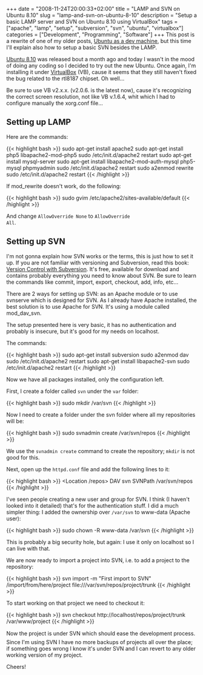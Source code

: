 +++
date = "2008-11-24T20:00:33+02:00"
title = "LAMP and SVN on Ubuntu 8.10"
slug = "lamp-and-svn-on-ubuntu-8-10"
description = "Setup a basic LAMP server and SVN on Ubuntu 8.10 using VirtualBox"
tags = ["apache", "lamp", "setup", "subversion", "svn", "ubuntu", "virtualbox"]
categories = ["Development", "Programming", "Software"]
+++
This post is a rewrite of one of my older posts, <a href="http://robertbasic.com/blog/ubuntu-as-a-dev-machine/">Ubuntu as a dev machine</a>, but this time I'll explain also how to setup a basic SVN besides the LAMP.

<a href="http://www.ubuntu.com/">Ubuntu 8.10</a> was released bout a month ago and today I wasn't in the mood of doing any coding so I decided to try out the new Ubuntu. Once again, I'm installing it under <a href="http://www.virtualbox.org/">VirtualBox</a> (VB), cause it seems that they still haven't fixed the bug related to the rtl8187 chipset. Oh well...

Be sure to use VB v2.x.x. (v2.0.6. is the latest now), cause it's recognizing the correct screen resolution, not like VB v.1.6.4, whit which I had to configure manually the xorg.conf file...

<h2>Setting up LAMP</h2>

Here are the commands:

{{< highlight bash >}}
sudo apt-get install apache2
sudo apt-get install php5 libapache2-mod-php5
sudo /etc/init.d/apache2 restart
sudo apt-get install mysql-server
sudo apt-get install libapache2-mod-auth-mysql php5-mysql phpmyadmin
sudo /etc/init.d/apache2 restart
sudo a2enmod rewrite
sudo /etc/init.d/apache2 restart
{{< /highlight >}}

If mod_rewrite doesn't work, do the following:

{{< highlight bash >}}
sudo gvim /etc/apache2/sites-available/default
{{< /highlight >}}

And change <code>AllowOverride None</code> to <code>AllowOverride All</code>.

<h2>Setting up SVN</h2>

I'm not gonna explain how SVN works or the terms, this is just how to set it up. If you are not familiar with versioning and Subversion, read this book: <a href="http://svnbook.red-bean.com/">Version Control with Subversion</a>. It's free, available for download and contains probably everything you need to know about SVN. Be sure to learn the commands like commit, import, export, checkout, add, info, etc...

There are 2 ways for setting up SVN: as an Apache module or to use svnserve which is designed for SVN. As I already have Apache installed, the best solution is to use Apache for SVN. It's using a module called mod_dav_svn.

The setup presented here is very basic, it has no authentication and probably is insecure, but it's good for my needs on localhost.

The commands:

{{< highlight bash >}}
sudo apt-get install subversion
sudo a2enmod dav
sudo /etc/init.d/apache2 restart
sudo apt-get install libapache2-svn
sudo /etc/init.d/apache2 restart
{{< /highlight >}}

Now we have all packages installed, only the configuration left.

First, I create a folder called <code>svn</code> under the <code>var</code> folder:

{{< highlight bash >}}
sudo mkdir /var/svn
{{< /highlight >}}

Now I need to create a folder under the svn folder where all my repositories will be:

{{< highlight bash >}}
sudo svnadmin create /var/svn/repos
{{< /highlight >}}

We use the <code>svnadmin create</code> command to create the repository; <code>mkdir</code> is not good for this.

Next, open up the <code>httpd.conf</code> file and add the following lines to it:

{{< highlight bash >}}
<Location /repos>
    DAV svn
    SVNPath /var/svn/repos
</Location>
{{< /highlight >}}

I've seen people creating a new user and group for SVN. I think (I haven't looked into it detailed) that's for the authentication stuff. I did a much simpler thing: I added the ownership over <code>/var/svn</code> to www-data (Apache user):

{{< highlight bash >}}
sudo chown -R www-data /var/svn
{{< /highlight >}}

This is probably a big security hole, but again: I use it only on localhost so I can live with that.

We are now ready to import a project into SVN, i.e. to add a project to the repository:

{{< highlight bash >}}
svn import -m "First import to SVN" /import/from/here/project file:///var/svn/repos/project/trunk
{{< /highlight >}}

To start working on that project we need to checkout it:

{{< highlight bash >}}
svn checkout http://localhost/repos/project/trunk /var/www/project
{{< /highlight >}}

Now the &#147;project&#148; is under SVN which should ease the development process. Since I'm using SVN I have no more backups of projects all over the place; if something goes wrong I know it's under SVN and I can revert to any older working version of my project.

Cheers!
